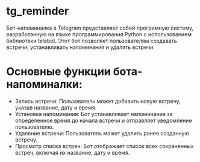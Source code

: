 # tg_reminder

Бот-напоминалка в Telegram представляет собой програмную систему, разработанную на языке программирования Python с использованием библиотеки telebot. Этот бот позволяет пользователям создавать встречи, устанавливать напоминания и удалять встречи.

# Основные функции бота-напоминалки:

* Запись встречи: Пользователь может добавить новую встречу, указав название, дату и время.
* Установка напоминания: Бот устанавливает напоминание за определенное время до начала встречи и отправляет уведомление пользователю.
* Удаление встречи: Пользователь может удалить ранее созданную встречу.
* Просмотр списка встреч: Бот отображает список всех сохраненных встреч, включая их название, дату и время.
